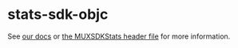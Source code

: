 # stats-sdk-objc

See [our docs](https://docs.mux.com) or [the MUXSDKStats header file](https://github.com/muxinc/stats-sdk-objc/blob/master/Frameworks/iOS/release/MUXSDKStats.framework/Headers/MUXSDKStats.h) for more information.

